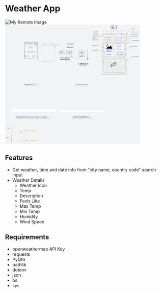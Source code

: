 # Weather App
![My Remote Image](https://i.imgur.com/sxvwMsf.png)  <img src="ui.excalidraw.svg" alt="My Icon" width="440" height="390">

## Features
- Get weather, time and date info from "city name, country code" search input
- Weather Details
    - Weather Icon
    - Temp
    - Description
    - Feels Like
    - Max Temp
    - Min Temp
    - Humidity
    - Wind Speed

## Requirements
- openweathermap API Key
- requests
- PyQt6
- pathlib
- dotenv
- json
- os
- sys

